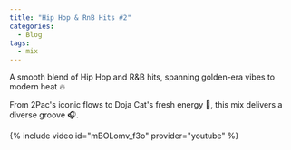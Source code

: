 ```yaml
---
title: "Hip Hop & RnB Hits #2"
categories:
  - Blog
tags:
  - mix
---
```


A smooth blend of Hip Hop and R&B hits, spanning golden-era vibes to modern heat 🔥

From 2Pac's iconic flows to Doja Cat's fresh energy 🎤, this mix delivers a diverse groove 🎧.

{% include video id="mBOLomv_f3o" provider="youtube" %}
